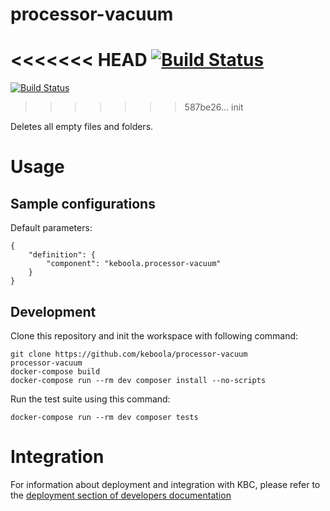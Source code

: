 # processor-vacuum

<<<<<<< HEAD
[![Build Status](https://travis-ci.com/keboola/my-component.svg?branch=master)](https://travis-ci.com/keboola/my-component)
=======
[![Build Status](https://travis-ci.com/keboola/processor-vacuum.svg?branch=master)](https://travis-ci.com/keboola/processor-vacuum)
>>>>>>> 587be26... init

Deletes all empty files and folders.

# Usage

## Sample configurations

Default parameters:

```
{  
    "definition": {
        "component": "keboola.processor-vacuum"
    }
}
```

## Development
 
Clone this repository and init the workspace with following command:

```
git clone https://github.com/keboola/processor-vacuum
processor-vacuum
docker-compose build
docker-compose run --rm dev composer install --no-scripts
```

Run the test suite using this command:

```
docker-compose run --rm dev composer tests
```
 
# Integration

For information about deployment and integration with KBC, please refer to the [deployment section of developers documentation](https://developers.keboola.com/extend/component/deployment/) 
